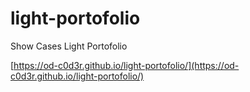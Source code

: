 # light-portofolio
Show Cases Light Portofolio


[https://od-c0d3r.github.io/light-portofolio/](https://od-c0d3r.github.io/light-portofolio/)
